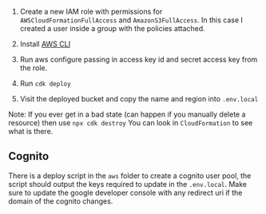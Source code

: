 1. Create a new IAM role with permissions for `AWSCloudFormationFullAccess` and `AmazonS3FullAccess`. In this case I created a user inside a group with the policies attached.

2. Install [AWS CLI](https://docs.aws.amazon.com/cli/latest/userguide/getting-started-install.html)

3. Run aws configure passing in access key id and secret access key from the role.

4. Run `cdk deploy`

5. Visit the deployed bucket and copy the name and region into `.env.local`

Note: If you ever get in a bad state (can happen if you manually delete a resource) then use `npx cdk destroy`
You can look in `CloudFormation` to see what is there.



## Cognito  

There is a deploy script in the `aws` folder to create a cognito user pool, the script should output the keys required to update in the `.env.local`. Make sure to update the google developer console with any redirect uri if the domain of the cognito changes.